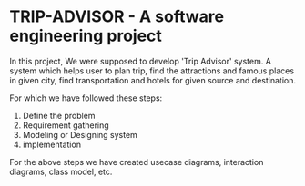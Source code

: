 # TRIP-ADVISOR - A software engineering project

In this project, We were supposed to develop 'Trip Advisor' system. A system which helps user to plan trip, find the attractions and famous places in given city, find transportation and hotels for given source and destination.

For which we have followed these steps:

1. Define the problem
2. Requirement gathering
3. Modeling or Designing system
4. implementation

For the above steps we have created usecase diagrams, interaction diagrams, class model, etc.
